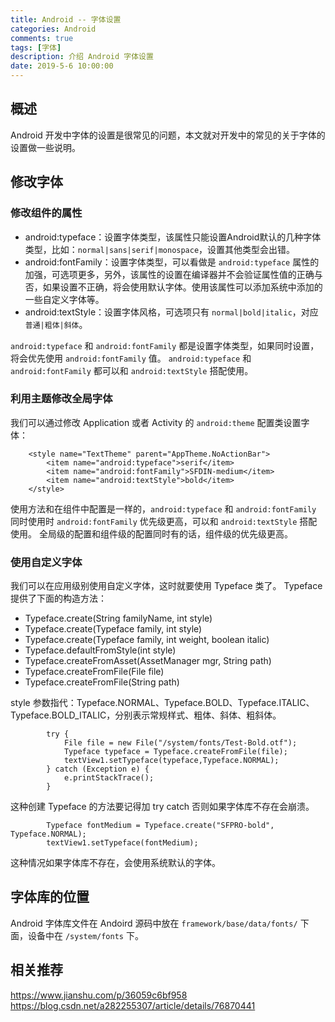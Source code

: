 ```yaml
---
title: Android -- 字体设置
categories: Android
comments: true
tags: [字体]
description: 介绍 Android 字体设置
date: 2019-5-6 10:00:00
---
```


## 概述

Android 开发中字体的设置是很常见的问题，本文就对开发中的常见的关于字体的设置做一些说明。

## 修改字体

### 修改组件的属性

 - android:typeface：设置字体类型，该属性只能设置Android默认的几种字体类型，比如：`normal|sans|serif|monospace`，设置其他类型会出错。
 - android:fontFamily：设置字体类型，可以看做是 `android:typeface` 属性的加强，可选项更多，另外，该属性的设置在编译器并不会验证属性值的正确与否，如果设置不正确，将会使用默认字体。使用该属性可以添加系统中添加的一些自定义字体等。
 - android:textStyle：设置字体风格，可选项只有 `normal|bold|italic`，对应 `普通|粗体|斜体`。

`android:typeface` 和 `android:fontFamily` 都是设置字体类型，如果同时设置，将会优先使用 `android:fontFamily` 值。
`android:typeface` 和 `android:fontFamily` 都可以和 `android:textStyle` 搭配使用。

### 利用主题修改全局字体

我们可以通过修改 Application 或者 Activity 的 `android:theme` 配置类设置字体：

```
    <style name="TextTheme" parent="AppTheme.NoActionBar">
        <item name="android:typeface">serif</item>
        <item name="android:fontFamily">SFDIN-medium</item>
        <item name="android:textStyle">bold</item>
    </style>
```

使用方法和在组件中配置是一样的，`android:typeface` 和 `android:fontFamily` 同时使用时 `android:fontFamily` 优先级更高，可以和 `android:textStyle` 搭配使用。
全局级的配置和组件级的配置同时有的话，组件级的优先级更高。

### 使用自定义字体

我们可以在应用级别使用自定义字体，这时就要使用 Typeface 类了。
Typeface 提供了下面的构造方法：

 - Typeface.create(String familyName, int style)
 - Typeface.create(Typeface family, int style)
 - Typeface.create(Typeface family, int weight, boolean italic)
 - Typeface.defaultFromStyle(int style)
 - Typeface.createFromAsset(AssetManager mgr, String path)
 - Typeface.createFromFile(File file)
 - Typeface.createFromFile(String path)

style 参数指代：Typeface.NORMAL、Typeface.BOLD、Typeface.ITALIC、Typeface.BOLD_ITALIC，分别表示常规样式、粗体、斜体、粗斜体。

```
        try {
            File file = new File("/system/fonts/Test-Bold.otf");
            Typeface typeface = Typeface.createFromFile(file);
            textView1.setTypeface(typeface,Typeface.NORMAL);
        } catch (Exception e) {
            e.printStackTrace();
        }
```

这种创建 Typeface 的方法要记得加 try catch 否则如果字体库不存在会崩溃。

```
        Typeface fontMedium = Typeface.create("SFPRO-bold", Typeface.NORMAL);
        textView1.setTypeface(fontMedium);
```

这种情况如果字体库不存在，会使用系统默认的字体。

## 字体库的位置

Android 字体库文件在 Andoird 源码中放在 `framework/base/data/fonts/` 下面，设备中在 `/system/fonts` 下。

## 相关推荐

https://www.jianshu.com/p/36059c6bf958
https://blog.csdn.net/a282255307/article/details/76870441